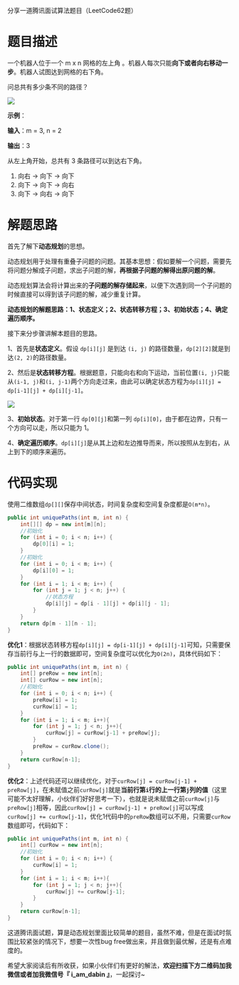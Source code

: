 分享一道腾讯面试算法题目（LeetCode62题）

# 题目描述

一个机器人位于一个 m x n 网格的左上角 。机器人每次只能**向下或者向右移动一步**。机器人试图达到网格的右下角。

问总共有多少条不同的路径？

![](http://img.dabin-coder.cn/image/uniquePaths1.png)

**示例**：

**输入**：m = 3, n = 2

**输出**：3

从左上角开始，总共有 3 条路径可以到达右下角。

1. 向右 -> 向下 -> 向下
2. 向下 -> 向下 -> 向右
3. 向下 -> 向右 -> 向下

# 解题思路

首先了解下**动态规划**的思想。

动态规划用于处理有重叠子问题的问题。其基本思想：假如要解一个问题，需要先将问题分解成子问题，求出子问题的解，**再根据子问题的解得出原问题的解**。

动态规划算法会将计算出来的**子问题的解存储起来**，以便下次遇到同一个子问题的时候直接可以得到该子问题的解，减少重复计算。

**动态规划的解题思路：1、状态定义；2、状态转移方程；3、初始状态；4、确定遍历顺序。**

接下来分步骤讲解本题目的思路。

1、首先是**状态定义**。假设 `dp[i][j]` 是到达 `(i, j)` 的路径数量，`dp[2][2]`就是到达`(2, 2)`的路径数量。

2、然后是**状态转移方程**。根据题意，只能向右和向下运动，当前位置`(i, j)`只能从`(i-1, j)`和`(i, j-1)`两个方向走过来，由此可以确定状态方程为`dp[i][j] = dp[i-1][j] + dp[i][j-1]`。

![](http://img.dabin-coder.cn/image/uniquePaths2.png)

3、**初始状态**。对于第一行 `dp[0][j]`和第一列 `dp[i][0]`，由于都在边界，只有一个方向可以走，所以只能为 1。

4、**确定遍历顺序**。`dp[i][j]`是从其上边和左边推导而来，所以按照从左到右，从上到下的顺序来遍历。

# 代码实现

使用二维数组`dp[][]`保存中间状态，时间复杂度和空间复杂度都是`O(m*n)`。

```java
public int uniquePaths(int m, int n) {
    int[][] dp = new int[m][n];
    //初始化
    for (int i = 0; i < n; i++) {
        dp[0][i] = 1;
    }
    //初始化
    for (int i = 0; i < m; i++) {
        dp[i][0] = 1;
    }
    for (int i = 1; i < m; i++) {
        for (int j = 1; j < n; j++) {
            //状态方程
            dp[i][j] = dp[i - 1][j] + dp[i][j - 1];
        }
    }
    return dp[m - 1][n - 1];
}
```

**优化1**：根据状态转移方程`dp[i][j] = dp[i-1][j] + dp[i][j-1]`可知，只需要保存当前行与上一行的数据即可，空间复杂度可以优化为`O(2n)`，具体代码如下：

```java
public int uniquePaths(int m, int n) {
    int[] preRow = new int[n];
    int[] curRow = new int[n];
    //初始化
    for (int i = 0; i < n; i++) {
        preRow[i] = 1;
        curRow[i] = 1;
    }
    for (int i = 1; i < m; i++){
        for (int j = 1; j < n; j++){
            curRow[j] = curRow[j-1] + preRow[j];
        }
        preRow = curRow.clone();
    }
    return curRow[n-1];
}
```

**优化2**：上述代码还可以继续优化，对于`curRow[j] = curRow[j-1] + preRow[j]`，在未赋值之前`curRow[j]`就是**当前行第`i`行的上一行第`j`列的值**（这里可能不太好理解，小伙伴们好好思考一下），也就是说未赋值之前`curRow[j]`与`preRow[j]`相等，因此`curRow[j] = curRow[j-1] + preRow[j]`可以写成`curRow[j] += curRow[j-1]`，优化1代码中的`preRow`数组可以不用，只需要`curRow`数组即可，代码如下：

```java
public int uniquePaths(int m, int n) {
    int[] curRow = new int[n];
    //初始化
    for (int i = 0; i < n; i++) {
        curRow[i] = 1;
    }
    for (int i = 1; i < m; i++){
        for (int j = 1; j < n; j++){
            curRow[j] += curRow[j-1];
        }
    }
    return curRow[n-1];
}
```



这道腾讯面试题，算是动态规划里面比较简单的题目，虽然不难，但是在面试时氛围比较紧张的情况下，想要一次性bug free做出来，并且做到最优解，还是有点难度的。

希望大家阅读后有所收获，如果小伙伴们有更好的解法，**欢迎扫描下方二维码加我微信或者加我微信号『 i_am_dabin 』**，一起探讨~





